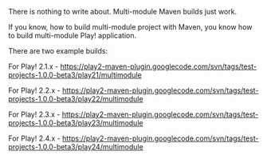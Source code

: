 There is nothing to write about. Multi-module Maven builds just work.

If you know, how to build multi-module project with Maven, you know how to build multi-module Play! application.

There are two example builds:

For Play! 2.1.x - https://play2-maven-plugin.googlecode.com/svn/tags/test-projects-1.0.0-beta3/play21/multimodule

For Play! 2.2.x - https://play2-maven-plugin.googlecode.com/svn/tags/test-projects-1.0.0-beta3/play22/multimodule

For Play! 2.3.x - https://play2-maven-plugin.googlecode.com/svn/tags/test-projects-1.0.0-beta3/play23/multimodule

For Play! 2.4.x - https://play2-maven-plugin.googlecode.com/svn/tags/test-projects-1.0.0-beta3/play24/multimodule